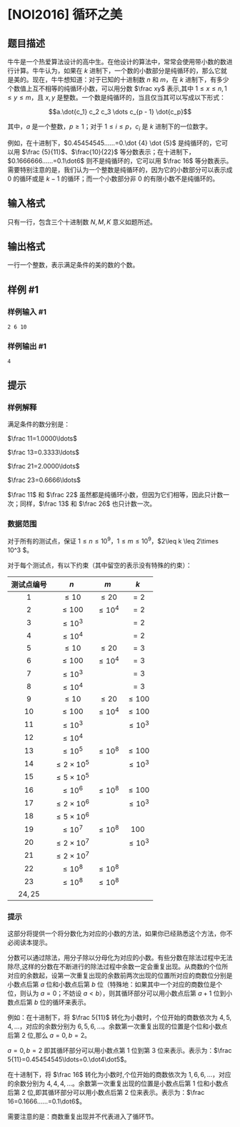 # [NOI2016] 循环之美

## 题目描述

牛牛是一个热爱算法设计的高中生。在他设计的算法中，常常会使用带小数的数进行计算。牛牛认为，如果在 $k$ 进制下，一个数的小数部分是纯循环的，那么它就是美的。现在，牛牛想知道：对于已知的十进制数 $n$ 和 $m$，在 $k$ 进制下，有多少个数值上互不相等的纯循环小数，可以用分数 $\frac xy$ 表示,其中 $1≤x≤n,1≤y≤m$，且 $x,y$ 是整数。一个数是纯循环的，当且仅当其可以写成以下形式：

$$a.\dot{c_1} c_2 c_3 \dots c_{p - 1} \dot{c_p}$$

其中，$a$ 是一个整数，$p≥1$；对于 $1≤i≤p$，$c_i$ 是 $k$ 进制下的一位数字。

例如，在十进制下，$0.45454545……=0.\dot {4} \dot {5}$ 是纯循环的，它可以用 $\frac {5}{11}$、$\frac{10}{22}$ 等分数表示；在十进制下，$0.1666666……=0.1\dot6$ 则不是纯循环的，它可以用 $\frac 16$ 等分数表示。需要特别注意的是，我们认为一个整数是纯循环的，因为它的小数部分可以表示成 $0$ 的循环或是 $k-1$ 的循环；而一个小数部分非 $0$ 的有限小数不是纯循环的。

## 输入格式

只有一行，包含三个十进制数 $N,M,K$ 意义如题所述。




## 输出格式

一行一个整数，表示满足条件的美的数的个数。


## 样例 #1

### 样例输入 #1
```
2 6 10
```

### 样例输出 #1

```
4
```

## 提示

### 样例解释

满足条件的数分别是：

$\frac 11=1.0000\ldots$

$\frac 13=0.3333\ldots$

$\frac 21=2.0000\ldots$

$\frac 23=0.6666\ldots$

$\frac 11$ 和 $\frac 22$ 虽然都是纯循环小数，但因为它们相等，因此只计数一次；同样，$\frac 13$ 和 $\frac 26$ 也只计数一次。

### 数据范围

对于所有的测试点，保证 $1\leq n\leq 10^9$，$1\leq m \leq 10^9$，$2\leq k \leq 2\times 10^3 $。

对于每个测试点，有以下约束（其中留空的表示没有特殊的约束）：

| 测试点编号 |         $n$         |     $m$     |     $k$     |
| :--------: | :-----------------: | :---------: | :---------: |
|    $1$     |      $\leq 10$      |  $\leq 20$  |    $=2$     |
|    $2$     |     $\leq 100$      | $\leq 10^4$ |    $=2$     |
|    $3$     |     $\leq 10^3$     |             |    $=2$     |
|    $4$     |     $\leq 10^4$     |             |    $=2$     |
|    $5$     |      $\leq 10$      |  $\leq 20$  |    $=3$     |
|    $6$     |     $\leq 100$      | $\leq 10^4$ |    $=3$     |
|    $7$     |     $\leq 10^3$     |             |    $=3$     |
|    $8$     |     $\leq 10^4$     |             |    $=3$     |
|    $9$     |      $\leq 10$      |  $\leq 20$  | $\leq 100$  |
|    $10$    |     $\leq 100$      | $\leq 10^4$ | $\leq 100$  |
|    $11$    |     $\leq 10^3$     |             | $\leq 10^3$ |
|    $12$    |     $\leq 10^4$     |             |             |
|    $13$    |     $\leq 10^5$     | $\leq 10^8$ | $\leq 100$  |
|    $14$    | $\leq 2\times 10^5$ |             | $\leq 10^3$ |
|    $15$    | $\leq 5\times10^5$  |             |             |
|    $16$    |     $\leq 10^6$     | $\leq 10^8$ | $\leq 100$  |
|    $17$    | $\leq 2\times 10^6$ |             | $\leq 10^3$ |
|    $18$    | $\leq 5\times 10^6$ |             |             |
|    $19$    |     $\leq 10^7$     | $\leq 10^8$ |    $100$    |
|    $20$    | $\leq 2\times10^7$  |             | $\leq 10^3$ |
|    $21$    | $\leq 2\times10^7$  |             |             |
|    $22$    |     $\leq 10^8$     | $\leq 10^8$ |             |
|    $23$    |     $\leq 10^8$     | $\leq 10^8$ |             |
|  $24,25$   |                     |             |             |

 
### 提示

这部分将提供一个将分数化为对应的小数的方法，如果你已经熟悉这个方法，你不必阅读本提示。

分数可以通过除法，用分子除以分母化为对应的小数。有些分数在除法过程中无法除尽,这样的分数在不断进行的除法过程中余数一定会重复出现。从商数的个位所对应的余数起，设第一次重复出现的余数前两次出现的位置所对应的商数位分别是小数点后第 $a$ 位和小数点后第 $b$ 位（特殊地：如果其中一个对应的商数位是个位，则认为 $a=0$；不妨设 $a<b$），则其循环部分可以用小数点后第 $a+1$ 位到小数点后第 $b$ 位的循环来表示。

例如：在十进制下，将 $\frac 5{11}$ 转化为小数时，个位开始的商数依次为 $4,5,4,\ldots$，对应的余数分别为 $6,5,6,\ldots$。余数第一次重复出现的位置是个位和小数点后第 $2$ 位,那么 $a=0,b=2$。

$a=0,b=2$ 即其循环部分可以用小数点第 $1$ 位到第 $3$ 位来表示。表示为：$\frac 5{11}=0.45454545\ldots=0.\dot4\dot5$。

在十进制下，将 $\frac 16$ 转化为小数时,个位开始的商数依次为 $1,6,6,\ldots$，对应的余数分别为 $4,4,4,\ldots$。余数第一次重复出现的位置是小数点后第 $1$ 位和小数点后第 $2$ 位,即其循环部分可以用小数点后第 $2$ 位来表示。表示为：$\frac 16=0.1666……=0.1\dot6$。

需要注意的是：商数重复出现并不代表进入了循环节。

